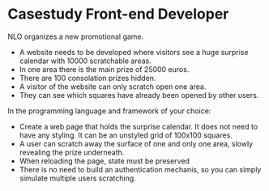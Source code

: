 # Casestudy Front-end Developer

NLO organizes a new promotional game.

- A website needs to be developed where visitors see a huge surprise calendar with 10000 scratchable areas.
- In one area there is the main prize of 25000 euros.
- There are 100 consolation prizes hidden.
- A visitor of the website can only scratch open one area.
- They can see which squares have already been opened by other users.

In the programming language and framework of your choice:

- Create a web page that holds the surprise calendar. It does not need to have any styling. It can be
  an unstyled grid of 100x100 squares.
- A user can scratch away the surface of one and only one area, slowly revealing the prize
  underneath.
- When reloading the page, state must be preserved
- There is no need to build an authentication mechanis, so you can simply simulate multiple users
  scratching.
